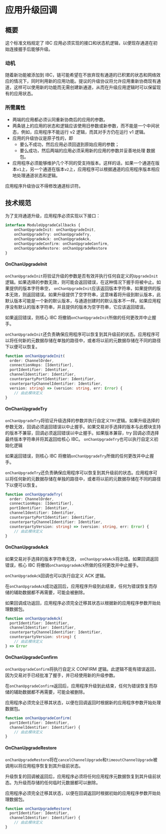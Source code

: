 # 应用升级回调

## 概要

这个标准文档规定了 IBC 应用必须实现的接口和状态机逻辑，以便现存通道在初始连接握手后能够升级。

### 动机

随着新功能被添加到 IBC，链可能希望在不放弃现有通道的已积累的状态和网络效应的情况下，同时利用新的应用功能。提议的升级协议将允许应用重新协商现有通道，这样可以使用新的功能而无需创建新通道，从而在升级应用逻辑时可以保留现有的应用状态。

### 所需属性

- 两端的应用都必须认同重新协商后的应用的参数。
- 两条链上的应用的状态和逻辑应该使用旧参数或新参数，而不能是一个中间状态，例如，应用程序不能运行 v2 逻辑，而其对手方仍在运行 v1 逻辑。
- 应用的升级协议是原子性的，即
    - 要么不成功，然后应用必须回退到原始应用的参数；
    - 要么成功，然后两端的应用必须采用新的应用的参数并妥善地处理 数据包。
- 应用程序必须能够维护几个不同的受支持版本。这样的话，如果一个通道在版本`v1`上，另一个通道在版本`v2`上，应用程序可以根据通道的应用程序版本相应地处理通道状态和逻辑。

应用程序升级协议不得修改通道标识符。

## 技术规范

为了支持通道升级，应用程序必须实现以下接口：

```typescript
interface ModuleUpgradeCallbacks {
    onChanUpgradeInit: onChanUpgradeInit,
    onChanUpgradeTry: onChanUpgradeTry,
    onChanUpgradeAck: onChanUpgradeAck,
    onChanUpgradeConfirm: onChanUpgradeConfirm,
    onChanUpgradeRestore: onChanUpgradeRestore
}
```

#### **OnChanUpgradeInit**

`onChanUpgradeInit`将验证升级的参数是否有效并执行任何自定义的`UpgradeInit`逻辑。如果选择的参数无效，则可能会返回错误，在这种情况下握手将被中止。如果提供的版本字符串空， `onChanUpgradeInit`应该返回版本字符串，如果提供的版本无效，则返回错误。如果升级提供了空字符串，这意味着将升级到默认版本，此默认版本可能是一个新的默认版本，与通道创建时的默认版本不一样。如果应用程序没有默认的版本字符串，并且提供的版本为空字符串，它应该返回错误。

如果返回错误，则核心 IBC 将撤销`onChanUpgradeInit`所做的任何更改并中止握手。

`onChanUpgradeInit`还负责确保应用程序可以恢复到其升级前的状态。应用程序可以将任何新的元数据存储在单独的路径中，或者将以前的元数据存储在不同的路径下以便可以恢复。

```typescript
function onChanUpgradeInit(
  order: ChannelOrder,
  connectionHops: [Identifier],
  portIdentifier: Identifier,
  channelIdentifier: Identifier,
  counterpartyPortIdentifier: Identifier,
  counterpartyChannelIdentifier: Identifier,
  version: string) => (version: string, err: Error) {
    // 由此模块定义
}
```

#### **OnChanUpgradeTry**

`onChanUpgradeTry`将验证升级选择的参数并执行自定义`TRY`逻辑。如果升级选择的参数无效，回调必须返回错误以中止握手。如果交易对手选择的版本与此模块支持的版本不兼容，回调必须返回错误以中止握手。如果版本兼容，try 回调必须选择最终版本字符串并将其返回给核心 IBC。 `onChanUpgradeTry`也可以执行自定义初始化逻辑

如果返回错误，则核心 IBC 将撤销`onChanUpgradeTry`所做的任何更改并中止握手。

`onChanUpgradeTry`还负责确保应用程序可以恢复到其升级前的状态。应用程序可以将任何新的元数据存储在单独的路径中，或者将以前的元数据存储在不同的路径下以便可以恢复。

```typescript
function onChanUpgradeTry(
  order: ChannelOrder,
  connectionHops: [Identifier],
  portIdentifier: Identifier,
  channelIdentifier: Identifier,
  counterpartyPortIdentifier: Identifier,
  counterpartyChannelIdentifier: Identifier,
  counterpartyVersion: string) => (version: string, err: Error) {
    // 由此模块定义
}
```

#### **OnChanUpgradeAck**

如果交易对手选择的版本字符串无效， `onChanUpgradeAck`将出错。如果回调返回错误，核心 IBC 将撤销`onChanUpgradeAck`所做的任何更改并中止握手。

`onChanUpgradeAck`回调也可以执行自定义 ACK 逻辑。

在`onChanUpgradeAck`成功返回后，应用程序升级到此结束，任何为错误恢复而存储的辅助数据都不再需要，可能会被删除。

如果回调成功返回，应用程序必须完全迁移其状态以根据新的应用程序参数开始处理数据包。

```typescript
function onChanUpgradeAck(
  portIdentifier: Identifier,
  channelIdentifier: Identifier,
  counterpartyChannelIdentifier: Identifier,
  counterpartyVersion: string) {
    // 由此模块定义
} => Error
```

#### **OnChanUpgradeConfirm**

`onChanUpgradeConfirm`将执行自定义 CONFIRM 逻辑。此逻辑不能有错误返回， 因为交易对手已经批准了握手，并已经使用新的升级参数。

在`onChanUpgradeConfirm`返回后，应用程序升级到此结束，任何为错误恢复而存储的辅助数据都不再需要，可能会被删除。

应用程序必须完全迁移其状态，以便在回调返回时根据新的应用程序参数开始处理数据包。

```typescript
function onChanUpgradeConfirm(
  portIdentifier: Identifier,
  channelIdentifier: Identifier) {
    // 由此模块定义
}
```

#### **OnChanUpgradeRestore**

`onChanUpgradeRestore`将在`cancelChannelUpgrade`和`timeoutChannelUpgrade`被调用以将应用程序恢复到其升级前状态。

升级恢复的回调被返回后，应用程序必须将任何应用程序元数据恢复到其升级前状态。为升级而存储的任何临时元数据都可以删除。

应用程序必须完全迁移其状态，以便在回调返回时根据初始的应用程序参数开始处理数据包。

```typescript
function onChanUpgradeRestore(
  portIdentifier: Identifier,
  channelIdentifier: Identifier) {
    // 由此模块定义
}
```
